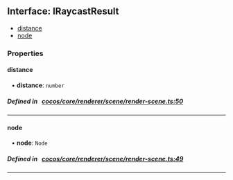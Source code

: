 ## Interface: IRaycastResult

- [distance](#distance)
- [node](#node)

### Properties

#### distance

<div style="margin-left: 10px;">


• **distance**: ``number``

</div>

##### Defined in &nbsp;   [cocos/core/renderer/scene/render-scene.ts:50](https://github.com/cocos-creator/engine/blob/c7bf6b8a9/cocos/core/renderer/scene/render-scene.ts#L50)&nbsp;
___
#### node

<div style="margin-left: 10px;">


• **node**: ``Node``

</div>

##### Defined in &nbsp;   [cocos/core/renderer/scene/render-scene.ts:49](https://github.com/cocos-creator/engine/blob/c7bf6b8a9/cocos/core/renderer/scene/render-scene.ts#L49)&nbsp;
___
